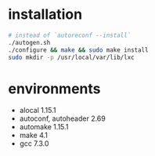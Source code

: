 # installation

```bash
# instead of `autoreconf --install`
./autogen.sh
./configure && make && sudo make install
sudo mkdir -p /usr/local/var/lib/lxc
```

# environments

+ alocal 1.15.1
+ autoconf, autoheader 2.69
+ automake 1.15.1
+ make 4.1
+ gcc 7.3.0
